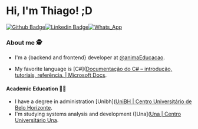 # Hi, I'm Thiago! ;D

[![Github Badge](https://img.shields.io/badge/-Github-000?style=flat-square&logo=Github&logoColor=white&link=https://github.com/thiagonfss)](https://github.com/thiagonfss)[![Linkedin Badge](https://img.shields.io/badge/-LinkedIn-blue?style=flat-square&logo=Linkedin&logoColor=white&link=https://www.linkedin.com/in/thiagonfss/)](https://www.linkedin.com/in/thiagonfss/)[![Whats_App](https://img.shields.io/badge/-whatsapp-greenn?style=flat-square&logo=whatsapp&logoColor=white&Whatsapp)](https://api.whatsapp.com/send?phone=5531992939631&text=Ol%C3%A1,%20eu%20vi%20seu%20n%C3%BAmero%20pelo%20Github!)


### About me :detective:

- I'm a {backend and frontend} developer at [@animaEducacao](https://animaeducacao.com.br/).

- My favorite language is [C#]([Documentação do C# – introdução, tutoriais, referência. | Microsoft Docs](https://docs.microsoft.com/pt-br/dotnet/csharp/).

#### Academic Education :man_student:

- I have a degree in administration [Unibh]([UniBH | Centro Universitário de Belo Horizonte](https://www.unibh.br/).
-  I'm studying systems analysis and development ([Una]([Una | Centro Universitário Una](https://www.una.br/).



